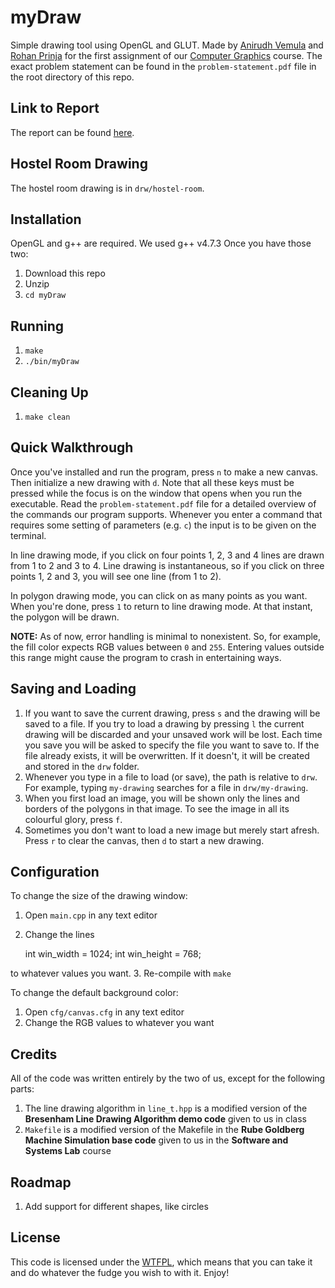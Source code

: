 myDraw
======

Simple drawing tool using OpenGL and GLUT. Made by [Anirudh Vemula](vvanirudh@gmail.com) and [Rohan Prinja](rohan.prinja@gmail.com) for the first assignment of our [Computer Graphics](http://www.cse.iitb.ac.in/~paragc/teaching/2013/cs475) course. The exact problem statement can be found in the `problem-statement.pdf` file in the root directory of this repo.

Link to Report
--------------

The report can be found [here](http://www.cse.iitb.ac.in/~rohanp/mydraw.html).

Hostel Room Drawing
-------------------

The hostel room drawing is in `drw/hostel-room`.

Installation
------------

OpenGL and g++ are required. We used g++ v4.7.3 Once you have those two:

1. Download this repo
2. Unzip
3. `cd myDraw`

Running
-------

1. `make`
2. `./bin/myDraw`

Cleaning Up
-----------

1. `make clean`

Quick Walkthrough
-----------------

Once you've installed and run the program, press `n` to make a new canvas. Then initialize a new drawing with `d`. Note that all these keys must be pressed while the focus is on the window that opens when you run the executable. Read the `problem-statement.pdf` file for a detailed overview of the commands our program supports. Whenever you enter a command that requires some setting of parameters (e.g. `c`) the input is to be given on the terminal.

In line drawing mode, if you click on four points 1, 2, 3 and 4 lines are drawn from 1 to 2 and 3 to 4. Line drawing is instantaneous, so if you click on three points 1, 2 and 3, you will see one line (from 1 to 2).

In polygon drawing mode, you can click on as many points as you want. When you're done, press `1` to return to line drawing mode. At that instant, the polygon will be drawn.

**NOTE:** As of now, error handling is minimal to nonexistent. So, for example, the fill color expects RGB values between `0` and `255`. Entering values outside this range might cause the program to crash in entertaining ways.

Saving and Loading
------------------

1. If you want to save the current drawing, press `s` and the drawing will be saved to a file. If you try to load a drawing by pressing `l` the current drawing will be discarded and your unsaved work will be lost. Each time you save you will be asked to specify the file you want to save to. If the file already exists, it will be overwritten. If it doesn't, it will be created and stored in the `drw` folder.
2. Whenever you type in a file to load (or save), the path is relative to `drw`. For example, typing `my-drawing` searches for a file in `drw/my-drawing`.
3. When you first load an image, you will be shown only the lines and borders of the polygons in that image. To see the image in all its colourful glory, press `f`.
4. Sometimes you don't want to load a new image but merely start afresh. Press `r` to clear the canvas, then `d` to start a new drawing.

Configuration
-------------

To change the size of the drawing window:

1. Open `main.cpp` in any text editor
2. Change the lines

    int win_width = 1024;
    int win_height = 768;

to whatever values you want.
3. Re-compile with `make`

To change the default background color:

1. Open `cfg/canvas.cfg` in any text editor
2. Change the RGB values to whatever you want

Credits
-------

All of the code was written entirely by the two of us, except for the following parts:

1. The line drawing algorithm in `line_t.hpp` is a modified version of the **Bresenham Line Drawing Algorithm demo code** given to us in class
2. `Makefile` is a modified version of the Makefile in the **Rube Goldberg Machine Simulation base code** given to us in the **Software and Systems Lab** course

Roadmap
-------

1. Add support for different shapes, like circles

License
-------

This code is licensed under the [WTFPL](http://www.wtfpl.net/about/), which means that you can take it and do whatever the fudge you wish to with it. Enjoy!
